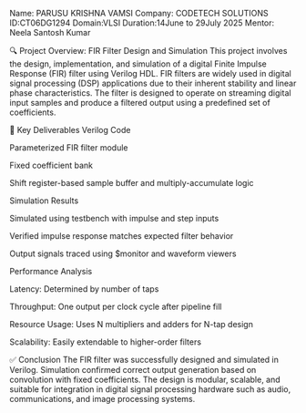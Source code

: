 Name: PARUSU KRISHNA VAMSI 
Company: CODETECH SOLUTIONS 
ID:CT06DG1294
Domain:VLSI
Duration:14June to 29July 2025
Mentor: Neela Santosh Kumar 

🔍 Project Overview: FIR Filter Design and Simulation
This project involves the design, implementation, and simulation of a digital Finite Impulse Response (FIR) filter using Verilog HDL. FIR filters are widely used in digital signal processing (DSP) applications due to their inherent stability and linear phase characteristics. The filter is designed to operate on streaming digital input samples and produce a filtered output using a predefined set of coefficients.

🔧 Key Deliverables
Verilog Code

Parameterized FIR filter module

Fixed coefficient bank

Shift register-based sample buffer and multiply-accumulate logic

Simulation Results

Simulated using testbench with impulse and step inputs

Verified impulse response matches expected filter behavior

Output signals traced using $monitor and waveform viewers

Performance Analysis

Latency: Determined by number of taps

Throughput: One output per clock cycle after pipeline fill

Resource Usage: Uses N multipliers and adders for N-tap design

Scalability: Easily extendable to higher-order filters

✅ Conclusion
The FIR filter was successfully designed and simulated in Verilog. Simulation confirmed correct output generation based on convolution with fixed coefficients. The design is modular, scalable, and suitable for integration in digital signal processing hardware such as audio, communications, and image processing systems.
